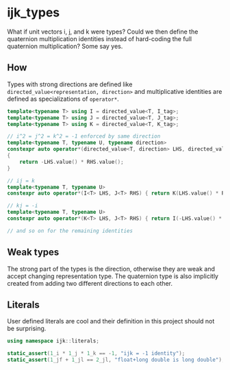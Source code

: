 # ijk_types

What if unit vectors i, j, and k were types? Could we then define the quaternion multiplication identities instead of hard-coding the full quaternion multiplication? Some say yes.

## How

Types with strong directions are defined like `directed_value<representation, direction>` and multiplicative identities are defined as specializations of `operator*`.

```c++
template<typename T> using I = directed_value<T, I_tag>;
template<typename T> using J = directed_value<T, J_tag>;
template<typename T> using K = directed_value<T, K_tag>;

// i^2 = j^2 = k^2 = -1 enforced by same direction
template<typename T, typename U, typename direction>
constexpr auto operator*(directed_value<T, direction> LHS, directed_value<U, direction> RHS)
{
	return -LHS.value() * RHS.value();
}

// ij = k
template<typename T, typename U>
constexpr auto operator*(I<T> LHS, J<T> RHS) { return K(LHS.value() * RHS.value()); }

// kj = -i
template<typename T, typename U>
constexpr auto operator*(K<T> LHS, J<T> RHS) { return I(-LHS.value() * RHS.value()); }

// and so on for the remaining identities
```

## Weak types

The strong part of the types is the direction, otherwise they are weak and accept changing representation type. The quaternion type is also implicitly created from adding two different directions to each other.

## Literals

User defined literals are cool and their definition in this project should not be surprising.

```c++
using namespace ijk::literals;

static_assert(1_i * 1_j * 1_k == -1, "ijk = -1 identity");
static_assert(1_jf + 1_jl == 2_jl, "float+long double is long double");
```
